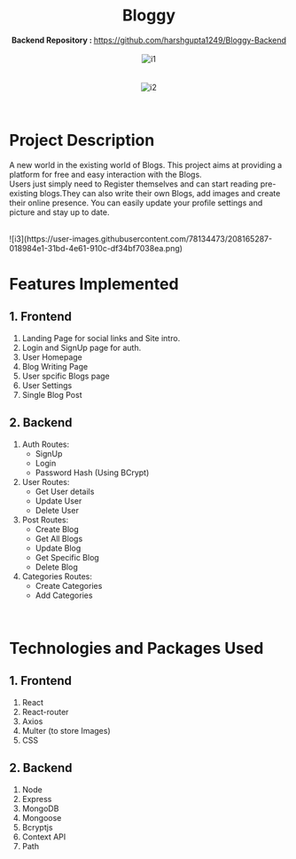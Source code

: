 
<div align="center">

# Bloggy
   <b>Backend Repository : </b> https://github.com/harshgupta1249/Bloggy-Backend<br><br>
   ![i1](https://user-images.githubusercontent.com/78134473/208165232-c58e73f0-9c46-417c-8d33-e263e023f80f.png)
   <br><br><br>![i2](https://user-images.githubusercontent.com/78134473/208165257-bca720b5-24fc-4caa-97ed-edf23c7f5009.png)
</div>
<br>


# Project Description

A new world in the existing world of Blogs. This project aims at providing a platform for free and easy interaction with the Blogs.<br> Users just simply need to Register themselves and can start reading pre-existing blogs.They can also write their own Blogs, add images and create their online presence. You can easily update your profile settings and picture and stay up to date. <br>


<br>
![i3](https://user-images.githubusercontent.com/78134473/208165287-018984e1-31bd-4e61-910c-df34bf7038ea.png)

<br>

# Features Implemented

## 1. Frontend

1. Landing Page for social links and Site intro.
2. Login and SignUp page for auth.
3. User Homepage
4. Blog Writing Page
5. User spcific Blogs page
6. User Settings
7. Single Blog Post

## 2. Backend

1. Auth Routes:
   - SignUp
   - Login
   - Password Hash (Using BCrypt)
2. User Routes:
   - Get User details
   - Update User
   - Delete User
3. Post Routes:
   - Create Blog
   - Get All Blogs
   - Update Blog
   - Get Specific Blog
   - Delete Blog
3. Categories Routes:
   - Create Categories
   - Add Categories
<br/>

# Technologies and Packages Used

## 1. Frontend

1. React
2. React-router
3. Axios
4. Multer (to store Images)
5. CSS

## 2. Backend

1. Node
2. Express
3. MongoDB
4. Mongoose
5. Bcryptjs
6. Context API
7. Path
